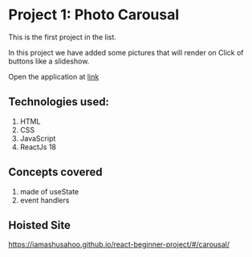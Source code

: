 # Project 1: Photo Carousal

This is the first project in the list.

In this project we have added some pictures that will render on Click of buttons like a slideshow.

Open the application at [link](https://iamashusahoo.github.io/react-beginner-project/carousal)

## Technologies used:

1. HTML
2. CSS
3. JavaScript
4. ReactJs 18

## Concepts covered

1. made of useState
2. event handlers

## Hoisted Site

https://iamashusahoo.github.io/react-beginner-project/#/carousal/
